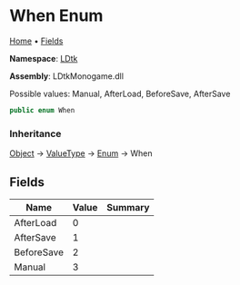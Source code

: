 # When Enum

[Home](../../README.md) &#x2022; [Fields](#fields)

**Namespace**: [LDtk](../README.md)

**Assembly**: LDtkMonogame\.dll

  
Possible values: Manual, AfterLoad, BeforeSave, AfterSave

```csharp
public enum When
```

### Inheritance

[Object](https://docs.microsoft.com/en-us/dotnet/api/system.object) &#x2192; [ValueType](https://docs.microsoft.com/en-us/dotnet/api/system.valuetype) &#x2192; [Enum](https://docs.microsoft.com/en-us/dotnet/api/system.enum) &#x2192; When

## Fields

| Name | Value | Summary |
| ---- | ----- | ------- |
| AfterLoad | 0 |
| AfterSave | 1 |
| BeforeSave | 2 |
| Manual | 3 |

